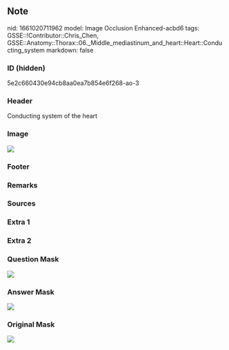 ## Note
nid: 1661020711962
model: Image Occlusion Enhanced-acbd6
tags: GSSE::!Contributor::Chris_Chen, GSSE::Anatomy::Thorax::06._Middle_mediastinum_and_heart::Heart::Conducting_system
markdown: false

### ID (hidden)
5e2c660430e94cb8aa0ea7b854e6f268-ao-3

### Header
Conducting system of the heart

### Image
<img src="tmpjqvh0fon.png">

### Footer


### Remarks


### Sources


### Extra 1


### Extra 2


### Question Mask
<img src="5e2c660430e94cb8aa0ea7b854e6f268-ao-3-Q.svg">

### Answer Mask
<img src="5e2c660430e94cb8aa0ea7b854e6f268-ao-3-A.svg">

### Original Mask
<img src="5e2c660430e94cb8aa0ea7b854e6f268-ao-O.svg">
